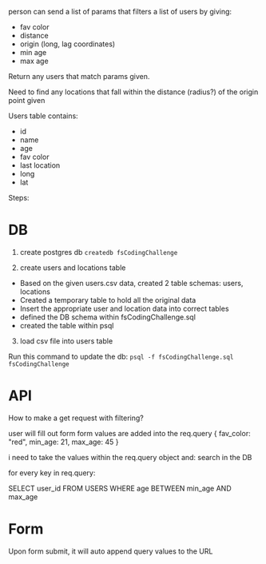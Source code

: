 person can send a list of params that filters a list of users by giving:

- fav color
- distance
- origin (long, lag coordinates)
- min age
- max age

Return any users that match params given.

Need to find any locations that fall within the distance (radius?) of
the origin point given

Users table contains:

- id
- name
- age
- fav color
- last location
- long
- lat

Steps:

# DB

1. create postgres db
   `createdb fsCodingChallenge`

2. create users and locations table

- Based on the given users.csv data, created 2 table schemas: users, locations
- Created a temporary table to hold all the original data
- Insert the appropriate user and location data into correct tables
- defined the DB schema within fsCodingChallenge.sql
- created the table within psql

3. load csv file into users table

Run this command to update the db:
`psql -f fsCodingChallenge.sql fsCodingChallenge`

# API

How to make a get request with filtering?

user will fill out form
form values are added into the req.query
{
fav_color: "red",
min_age: 21,
max_age: 45
}

i need to take the values within the req.query object and:
search in the DB

for every key in req.query:

SELECT user_id
FROM USERS
WHERE age BETWEEN min_age AND max_age

# Form

Upon form submit, it will auto append query values to the URL
